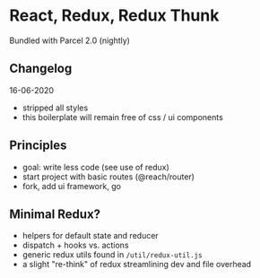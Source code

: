 # React, Redux, Redux Thunk
Bundled with Parcel 2.0 (nightly)

## Changelog
16-06-2020
* stripped all styles
* this boilerplate will remain free of css / ui components

## Principles
* goal: write less code (see use of redux)
* start project with basic routes (@reach/router)
* fork, add ui framework, go

## Minimal Redux?
* helpers for default state and reducer
* dispatch + hooks vs. actions
* generic redux utils found in `/util/redux-util.js`
* a slight "re-think" of redux streamlining dev and file overhead

